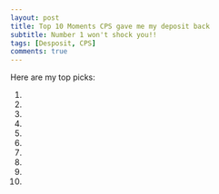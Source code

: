 ```yaml
---
layout: post
title: Top 10 Moments CPS gave me my deposit back
subtitle: Number 1 won't shock you!!
tags: [Desposit, CPS]
comments: true
---
```

Here are my top picks:


1. 
1. 
1. 
1. 
1. 
1. 
1. 
1. 
1. 
1. 